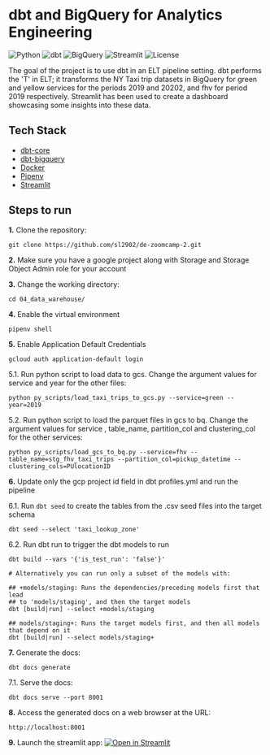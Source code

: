 # dbt and BigQuery for Analytics Engineering

![Python](https://img.shields.io/badge/Python-3.8-4B8BBE.svg?style=flat&logo=python&logoColor=FFD43B&labelColor=306998)
![dbt](https://img.shields.io/badge/dbt-1.7-262A38?style=flat&logo=dbt&logoColor=FF6849&labelColor=262A38)
![BigQuery](https://img.shields.io/badge/BigQuery-3772FF?style=flat&logo=googlebigquery&logoColor=white&labelColor=3772FF)
![Streamlit](https://static.streamlit.io/badges/streamlit_badge_black_white.svg)
![License](https://img.shields.io/badge/license-CC--BY--SA--4.0-31393F?style=flat&logo=creativecommons&logoColor=black&labelColor=white)

The goal of the project is to use dbt in an ELT pipeline setting. dbt performs the 'T' in ELT; it transforms the NY Taxi trip datasets in BigQuery for green and yellow services for the periods 2019 and 20202, and fhv for period 2019 respectively. Streamlit has been used to create a dashboard showcasing some insights into these data.


## Tech Stack
- [dbt-core](https://github.com/dbt-labs/dbt-core)
- [dbt-bigquery](https://docs.getdbt.com/reference/warehouse-setups/bigquery-setup)
- [Docker](https://docs.docker.com/get-docker/)
- [Pipenv](https://pipenv.pypa.io/en/latest/)
- [Streamlit](https://streamlit.io/)


## Steps to run

**1.** Clone the repository:
```shell
git clone https://github.com/sl2902/de-zoomcamp-2.git
```

**2.** Make sure you have a google project along with Storage and Storage Object Admin role for your account


**3.** Change the working directory:
```shell
cd 04_data_warehouse/
```

**4.** Enable the virtual environment
```shell
pipenv shell
```

**5.** Enable Application Default Credentials
```shell
gcloud auth application-default login
``` 

5.1. Run python script to load data to gcs. Change the argument values for service and year for the other files:

```shell
python py_scripts/load_taxi_trips_to_gcs.py --service=green --year=2019
```

5.2. Run python script to load the parquet files in gcs to bq. Change the argument values for service , table_name, partition_col and clustering_col for the other services:

```shell
python py_scripts/load_gcs_to_bq.py --service=fhv --table_name=stg_fhv_taxi_trips --partition_col=pickup_datetime --clustering_cols=PUlocationID
```

**6.** Update only the gcp project id field in dbt profiles.yml and run the pipeline


6.1. Run `dbt seed` to create the tables from the .csv seed files into the target schema
```shell
dbt seed --select 'taxi_lookup_zone'
```

6.2. Run dbt run to trigger the dbt models to run
```shell
dbt build --vars '{'is_test_run': 'false'}'

# Alternatively you can run only a subset of the models with:

## +models/staging: Runs the dependencies/preceding models first that lead 
## to 'models/staging', and then the target models
dbt [build|run] --select +models/staging

## models/staging+: Runs the target models first, and then all models that depend on it
dbt [build|run] --select models/staging+
```


**7.** Generate the docs:
```shell
dbt docs generate
```

7.1. Serve the docs:
```shell
dbt docs serve --port 8001
```

**8.** Access the generated docs on a web browser at the URL:
```shell
http://localhost:8001
```

**9.** Launch the streamlit app:
[![Open in Streamlit](https://static.streamlit.io/badges/streamlit_badge_black_white.svg)](https://nyc-taxi-trips.streamlit.app/)